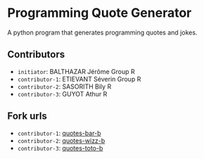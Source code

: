 # Programming Quote Generator

A python program that generates programming quotes and jokes.

## Contributors
- `initiator`: BALTHAZAR Jérôme Group R
- `contributor-1`: ETIEVANT Séverin Group R
- `contributor-2`: SASORITH Bily R
- `contributor-3`: GUYOT Athur R 

## Fork urls
- `contributor-1`: [quotes-bar-b](url-1)
- `contributor-2`: [quotes-wizz-b](url-2)
- `contributor-3`: [quotes-toto-b](url-3)
